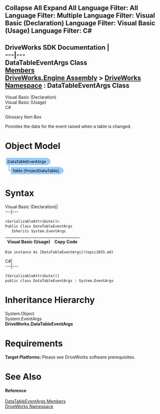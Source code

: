 Collapse All Expand All Language Filter: All  Language Filter: Multiple  Language Filter: Visual Basic (Declaration) Language Filter: Visual Basic (Usage) Language Filter: C#  
---  
DriveWorks SDK Documentation  |   
---|---  
DataTableEventArgs Class   
[Members](topic2656.md)   
[DriveWorks.Engine Assembly](topic2156.md) > [DriveWorks Namespace](topic2159.md) : DataTableEventArgs Class  
---  
  
Visual Basic (Declaration)    
Visual Basic (Usage)    
C# 

Glossary Item Box

Provides the data for the event raised when a table is changed. 

# Object Model

![](dotnetdiagramimages/image103.png)

# Syntax

Visual Basic (Declaration)|   
---|---  
      
    
    <SerializableAttribute()>
    Public Class DataTableEventArgs 
       Inherits System.EventArgs  
  
Visual Basic (Usage)| Copy Code  
---|---  
      
    
    Dim instance As [DataTableEventArgs](topic2655.md)  
  
C#|   
---|---  
      
    
    [SerializableAttribute()]
    public class DataTableEventArgs : System.EventArgs   
  
# Inheritance Hierarchy

System.Object  
System.EventArgs  
**DriveWorks.DataTableEventArgs**  


# Requirements

**Target Platforms:** Please see DriveWorks software prerequisites.

# See Also

#### Reference

[DataTableEventArgs Members](topic2656.md)   
[DriveWorks Namespace](topic2159.md)


